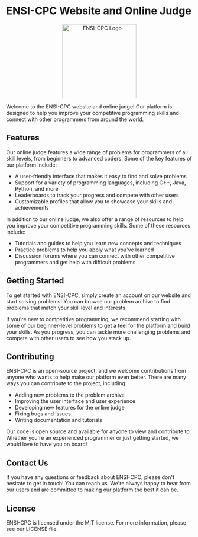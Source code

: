 # ENSI-CPC Website and Online Judge

<div align="center">
  <img src="https://user-images.githubusercontent.com/94719195/235677709-1811148e-a39c-4385-b4ea-d0e4298b7143.png" alt="ENSI-CPC Logo" width="200" />
</div>





Welcome to the ENSI-CPC website and online judge! Our platform is designed to help you improve your competitive programming skills and connect with other programmers from around the world.

## Features

Our online judge features a wide range of problems for programmers of all skill levels, from beginners to advanced coders. Some of the key features of our platform include:

- A user-friendly interface that makes it easy to find and solve problems
- Support for a variety of programming languages, including C++, Java, Python, and more
- Leaderboards to track your progress and compete with other users
- Customizable profiles that allow you to showcase your skills and achievements

In addition to our online judge, we also offer a range of resources to help you improve your competitive programming skills. Some of these resources include:

- Tutorials and guides to help you learn new concepts and techniques
- Practice problems to help you apply what you've learned
- Discussion forums where you can connect with other competitive programmers and get help with difficult problems

## Getting Started

To get started with ENSI-CPC, simply create an account on our website and start solving problems! You can browse our problem archive to find problems that match your skill level and interests

If you're new to competitive programming, we recommend starting with some of our beginner-level problems to get a feel for the platform and build your skills. As you progress, you can tackle more challenging problems and compete with other users to see how you stack up.

## Contributing

ENSI-CPC is an open-source project, and we welcome contributions from anyone who wants to help make our platform even better. There are many ways you can contribute to the project, including:

- Adding new problems to the problem archive
- Improving the user interface and user experience
- Developing new features for the online judge
- Fixing bugs and issues
- Writing documentation and tutorials

Our code is open source and available for anyone to view and contribute to. Whether you're an experienced programmer or just getting started, we would love to have you on board!

## Contact Us

If you have any questions or feedback about ENSI-CPC, please don't hesitate to get in touch! You can reach us. We're always happy to hear from our users and are committed to making our platform the best it can be.

## License

ENSI-CPC is licensed under the MIT license. For more information, please see our LICENSE file.
 

